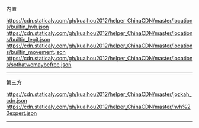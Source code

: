 
内置

https://cdn.staticaly.com/gh/kuaihou2012/helper_ChinaCDN/master/locations/builtin_hvh.json
https://cdn.staticaly.com/gh/kuaihou2012/helper_ChinaCDN/master/locations/builtin_legit.json
https://cdn.staticaly.com/gh/kuaihou2012/helper_ChinaCDN/master/locations/builtin_movement.json
https://cdn.staticaly.com/gh/kuaihou2012/helper_ChinaCDN/master/locations/sothatwemaybefree.json

----------------------------------


第三方

https://cdn.staticaly.com/gh/kuaihou2012/helper_ChinaCDN/master/jozkah_cdn.json
https://cdn.staticaly.com/gh/kuaihou2012/helper_ChinaCDN/master/hvh%20expert.json

----------------------------------
